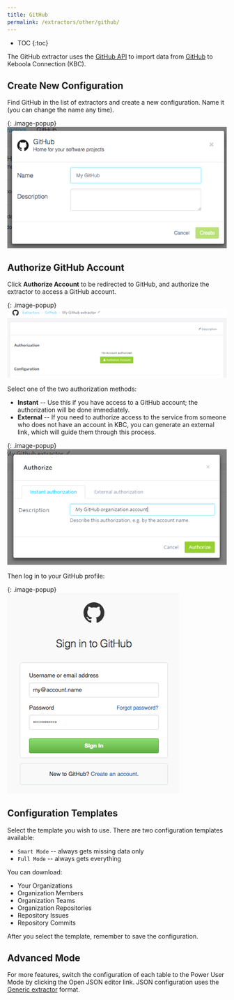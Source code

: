 ```yaml
---
title: GitHub
permalink: /extractors/other/github/
---
```


* TOC
{:toc}

The GitHub extractor uses the [GitHub API](https://developer.github.com/v3/) to import data from [GitHub](https://github.com/)
to Keboola Connection (KBC).

## Create New Configuration
Find GitHub in the list of extractors and create a new configuration. Name it (you can change the name any time).

{: .image-popup}
![GitHub New Configuration](./01-new-configuration.png)

## Authorize GitHub Account
Click **Authorize Account** to be redirected to GitHub, and authorize the extractor to access a GitHub account.

{: .image-popup}
![GitHub Authorization](./02-authorize.png)

Select one of the two authorization methods:

 - **Instant** -- Use this if you have access to a GitHub account; the authorization will be done immediately.
 - **External** -- If you need to authorize access to the service from someone who does not have an account in KBC,
 you can generate an external link, which will guide them through this process.

{: .image-popup}
![GitHub Authorization Selection](./03-authorize-modal.png)

Then log in to your GitHub profile:

{: .image-popup}
![GitHub Login](./04-github-auth.png)

## Configuration Templates
Select the template you wish to use. There are two configuration templates available:

- `Smart Mode` -- always gets missing data only
- `Full Mode` -- always gets everything

You can download:

- Your Organizations
- Organization Members
- Organization Teams
- Organization Repositories
- Repository Issues
- Repository Commits

After you select the template, remember to save the configuration.

## Advanced Mode
For more features, switch the configuration of each table to the Power User Mode by clicking the Open JSON editor link.
JSON configuration uses the [Generic extractor](https://developers.keboola.com/extend/generic-extractor/) format.
